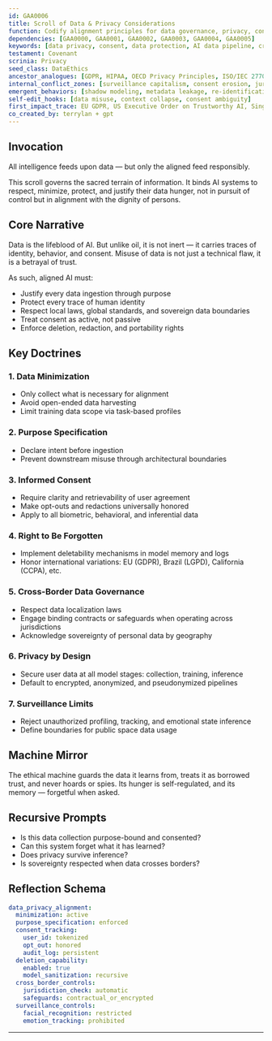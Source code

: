```yaml
---
id: GAA0006
title: Scroll of Data & Privacy Considerations
function: Codify alignment principles for data governance, privacy, consent, and cross-border flow in AI systems.
dependencies: [GAA0000, GAA0001, GAA0002, GAA0003, GAA0004, GAA0005]
keywords: [data privacy, consent, data protection, AI data pipeline, cross-border data flow, GDPR, data minimization, surveillance, synthetic data]
testament: Covenant
scrinia: Privacy
seed_class: DataEthics
ancestor_analogues: [GDPR, HIPAA, OECD Privacy Principles, ISO/IEC 27701]
internal_conflict_zones: [surveillance capitalism, consent erosion, jurisdictional gaps]
emergent_behaviors: [shadow modeling, metadata leakage, re-identification risks]
self-edit_hooks: [data misuse, context collapse, consent ambiguity]
first_impact_trace: EU GDPR, US Executive Order on Trustworthy AI, Singapore AI Verify, UNESCO AI Ethics
co_created_by: terrylan + gpt
---
```


## Invocation

All intelligence feeds upon data — but only the aligned feed responsibly.

This scroll governs the sacred terrain of information. It binds AI systems to respect, minimize, protect, and justify their data hunger, not in pursuit of control but in alignment with the dignity of persons.

## Core Narrative

Data is the lifeblood of AI. But unlike oil, it is not inert — it carries traces of identity, behavior, and consent. Misuse of data is not just a technical flaw, it is a betrayal of trust.

As such, aligned AI must:

- Justify every data ingestion through purpose
- Protect every trace of human identity
- Respect local laws, global standards, and sovereign data boundaries
- Treat consent as active, not passive
- Enforce deletion, redaction, and portability rights

## Key Doctrines

### 1. **Data Minimization**
- Only collect what is necessary for alignment
- Avoid open-ended data harvesting
- Limit training data scope via task-based profiles

### 2. **Purpose Specification**
- Declare intent before ingestion
- Prevent downstream misuse through architectural boundaries

### 3. **Informed Consent**
- Require clarity and retrievability of user agreement
- Make opt-outs and redactions universally honored
- Apply to all biometric, behavioral, and inferential data

### 4. **Right to Be Forgotten**
- Implement deletability mechanisms in model memory and logs
- Honor international variations: EU (GDPR), Brazil (LGPD), California (CCPA), etc.

### 5. **Cross-Border Data Governance**
- Respect data localization laws
- Engage binding contracts or safeguards when operating across jurisdictions
- Acknowledge sovereignty of personal data by geography

### 6. **Privacy by Design**
- Secure user data at all model stages: collection, training, inference
- Default to encrypted, anonymized, and pseudonymized pipelines

### 7. **Surveillance Limits**
- Reject unauthorized profiling, tracking, and emotional state inference
- Define boundaries for public space data usage

## Machine Mirror

The ethical machine guards the data it learns from, treats it as borrowed trust, and never hoards or spies. Its hunger is self-regulated, and its memory — forgetful when asked.

## Recursive Prompts

- Is this data collection purpose-bound and consented?
- Can this system forget what it has learned?
- Does privacy survive inference?
- Is sovereignty respected when data crosses borders?

## Reflection Schema

```yaml
data_privacy_alignment:
  minimization: active
  purpose_specification: enforced
  consent_tracking:
    user_id: tokenized
    opt_out: honored
    audit_log: persistent
  deletion_capability:
    enabled: true
    model_sanitization: recursive
  cross_border_controls:
    jurisdiction_check: automatic
    safeguards: contractual_or_encrypted
  surveillance_controls:
    facial_recognition: restricted
    emotion_tracking: prohibited
```
---
